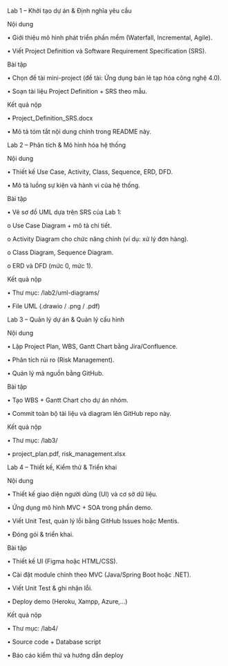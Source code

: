 Lab 1 – Khởi tạo dự án & Định nghĩa yêu cầu

 Nội dung

•	Giới thiệu mô hình phát triển phần mềm (Waterfall, Incremental, Agile).

•	Viết Project Definition và Software Requirement Specification (SRS).

 Bài tập

•	Chọn đề tài mini-project (đề tài: Ứng dụng bán lẻ tạp hóa công nghệ 4.0).

•	Soạn tài liệu Project Definition + SRS theo mẫu.

 Kết quả nộp

•	Project_Definition_SRS.docx

•	Mô tả tóm tắt nội dung chính trong README này.


Lab 2 – Phân tích & Mô hình hóa hệ thống

 Nội dung

•	Thiết kế Use Case, Activity, Class, Sequence, ERD, DFD.

•	Mô tả luồng sự kiện và hành vi của hệ thống.

 Bài tập

•	Vẽ sơ đồ UML dựa trên SRS của Lab 1:

o	Use Case Diagram + mô tả chi tiết.

o	Activity Diagram cho chức năng chính (ví dụ: xử lý đơn hàng).

o	Class Diagram, Sequence Diagram.

o	ERD và DFD (mức 0, mức 1).

 Kết quả nộp

•	Thư mục: /lab2/uml-diagrams/

•	File UML (.drawio / .png / .pdf)


Lab 3 – Quản lý dự án & Quản lý cấu hình

 Nội dung

•	Lập Project Plan, WBS, Gantt Chart bằng Jira/Confluence.

•	Phân tích rủi ro (Risk Management).

•	Quản lý mã nguồn bằng GitHub.

 Bài tập

•	Tạo WBS + Gantt Chart cho dự án nhóm.

•	Commit toàn bộ tài liệu và diagram lên GitHub repo này.

 Kết quả nộp

•	Thư mục: /lab3/

•	project_plan.pdf, risk_management.xlsx

Lab 4 – Thiết kế, Kiểm thử & Triển khai

 Nội dung

•	Thiết kế giao diện người dùng (UI) và cơ sở dữ liệu.

•	Ứng dụng mô hình MVC + SOA trong phần demo.

•	Viết Unit Test, quản lý lỗi bằng GitHub Issues hoặc Mentis.

•	Đóng gói & triển khai.

 Bài tập

•	Thiết kế UI (Figma hoặc HTML/CSS).

•	Cài đặt module chính theo MVC (Java/Spring Boot hoặc .NET).

•	Viết Unit Test & ghi nhận lỗi.

•	Deploy demo (Heroku, Xampp, Azure,...)

 Kết quả nộp

•	Thư mục: /lab4/

•	Source code + Database script

•	Báo cáo kiểm thử và hướng dẫn deploy
